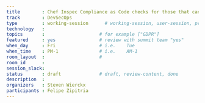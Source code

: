 ```yaml
---
title        : Chef Inspec Compliance as Code checks for those that can be checked 
track        : DevSecOps
type         : working-session      # working-session, user-session, product-session
technology   :
topics       :                    # for example ["GDPR"]
featured     : yes                # review with summit team "yes"
when_day     : Fri                # i.e.    Tue
when_time    : PM-1               # i.e.    AM-1
room_layout  :                    #
room_id      :
session_slack: 
status       : draft              # draft, review-content, done
description  :
organizers   : Steven Wierckx
participants : Felipe Zipitria
---
```



<!--(add intro)

## WHY

(...)

## What

(...)

## Outcomes

(...)

## References

(...)


## Previous-->
